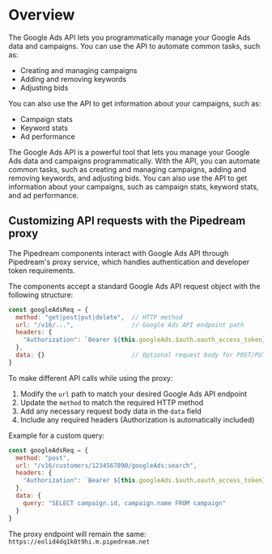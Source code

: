 # Overview

The Google Ads API lets you programmatically manage your Google Ads data and
campaigns. You can use the API to automate common tasks, such as:

- Creating and managing campaigns
- Adding and removing keywords
- Adjusting bids

You can also use the API to get information about your campaigns, such as:

- Campaign stats
- Keyword stats
- Ad performance

The Google Ads API is a powerful tool that lets you manage your Google Ads data
and campaigns programmatically. With the API, you can automate common tasks,
such as creating and managing campaigns, adding and removing keywords, and
adjusting bids. You can also use the API to get information about your
campaigns, such as campaign stats, keyword stats, and ad performance.

## Customizing API requests with the Pipedream proxy

The Pipedream components interact with Google Ads API through Pipedream's proxy service, which handles authentication and developer token requirements.

The components accept a standard Google Ads API request object with the following structure:

```javascript
const googleAdsReq = {
  method: "get|post|put|delete",  // HTTP method
  url: "/v16/...",                // Google Ads API endpoint path
  headers: {
    "Authorization": `Bearer ${this.googleAds.$auth.oauth_access_token}`
  },
  data: {}                        // Optional request body for POST/PUT requests
}
```

To make different API calls while using the proxy:

1. Modify the `url` path to match your desired Google Ads API endpoint
2. Update the `method` to match the required HTTP method
3. Add any necessary request body data in the `data` field
4. Include any required headers (Authorization is automatically included)

Example for a custom query:

```javascript
const googleAdsReq = {
  method: "post",
  url: "/v16/customers/1234567890/googleAds:search",
  headers: {
    "Authorization": `Bearer ${this.googleAds.$auth.oauth_access_token}`
  },
  data: {
    query: "SELECT campaign.id, campaign.name FROM campaign"
  }
}
```

The proxy endpoint will remain the same: `https://eolid4dq1k0t9hi.m.pipedream.net`
